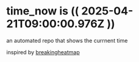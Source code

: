 # time_now is (( 2025-04-21T09:00:00.976Z ))

an automated repo that shows the currnent time

inspired by [breakingheatmap](https://github.com/breakingheatmap/breakingheatmap)